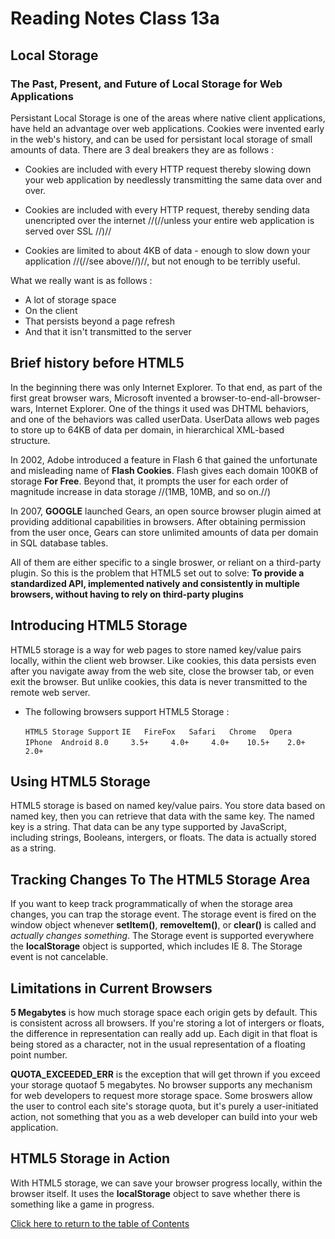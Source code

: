 # Reading Notes Class 13a

  ## Local Storage

  ### The Past, Present, and Future of Local Storage for Web Applications

  Persistant Local Storage is one of the areas where native client applications, have held an advantage over web applications. Cookies were invented early in the web's history, and can be used for persistant local storage of small amounts of data. There are 3 deal breakers they are as follows :

   - Cookies are included with every HTTP request thereby slowing down your web application by needlessly transmitting the same data over and over.

   - Cookies are included with every HTTP request, thereby sending data unencripted over the internet //(//unless your entire web application is served over SSL //)//

   - Cookies are limited to about 4KB of data - enough to slow down your application //(//see above//)//, but not enough to be terribly useful.

What we really want is as follows :

   - A lot of storage space
   - On the client
   - That persists beyond a page refresh
   - And that it isn't transmitted to the server

## Brief history before HTML5

In the beginning there was only Internet Explorer. To that end, as part of the first great browser wars, Microsoft invented a browser-to-end-all-browser-wars, Internet Explorer. One of the things it used was DHTML behaviors, and one of the behaviors was called userData. UserData allows web pages to store up to 64KB of data per domain, in hierarchical XML-based structure.

In 2002, Adobe introduced a feature in Flash 6 that gained the unfortunate and misleading name of **Flash Cookies**. Flash gives each domain 100KB of storage **For Free**. Beyond that, it prompts the user for each order of magnitude increase in data storage //(1MB, 10MB, and so on.//)

In 2007, **GOOGLE** launched Gears, an open source browser plugin aimed at providing additional capabilities in browsers. After obtaining permission from the user once, Gears can store unlimited amounts of data per domain in SQL database tables.

All of them are either specific to a single broswer, or reliant on a third-party plugin. So this is the problem that HTML5 set out to solve: **To provide a standardized API, implemented natively and consistently in multiple browsers, without having to rely on third-party plugins**

## Introducing HTML5 Storage

HTML5 storage is a way for web pages to store named key/value pairs locally, within the client web browser. Like cookies, this data persists even after you navigate away from the web site, close the browser tab, or even exit the browser. But unlike cookies, this data is never transmitted to the remote web server.

   - The following browsers support HTML5 Storage :

       ``HTML5 Storage Support``
``IE   FireFox   Safari   Chrome   Opera   IPhone  Android``
``8.0     3.5+     4.0+     4.0+    10.5+    2.0+     2.0+``


## Using HTML5 Storage

HTML5 storage is based on named key/value pairs. You store data based on named key, then you can retrieve that data with the same key. The named key is a string. That data can be any type supported by JavaScript, including strings, Booleans, intergers, or floats. The data is actually stored as a string.


## Tracking Changes To The HTML5 Storage Area

If you want to keep track programmatically of when the storage area changes, you can trap the storage event. The storage event is fired on the window object whenever **setItem()**, **removeItem()**, or **clear()** is called and *actually changes something*. The Storage event is supported everywhere the **localStorage** object is supported, which includes IE 8. The Storage event is not cancelable.


## Limitations in Current Browsers

**5 Megabytes** is how much storage space each origin gets by default. This is consistent across all browsers. If you're storing a lot of intergers or floats, the difference in representation can really add up. Each digit in that float is being stored as a character, not in the usual representation of a floating point number.

**QUOTA_EXCEEDED_ERR** is the exception that will get thrown if you exceed your storage quotaof 5 megabytes. No browser supports any mechanism for web developers to request more storage space. Some broswers allow the user to control each site's storage quota, but it's purely a user-initiated action, not something that you as a web developer can build into your web application.


## HTML5 Storage in Action

With HTML5 storage, we can save your browser progress locally, within the browser itself. It uses the **localStorage** object to save whether there is something like a game in progress. 





[Click here to return to the table of Contents](class-13a.md)